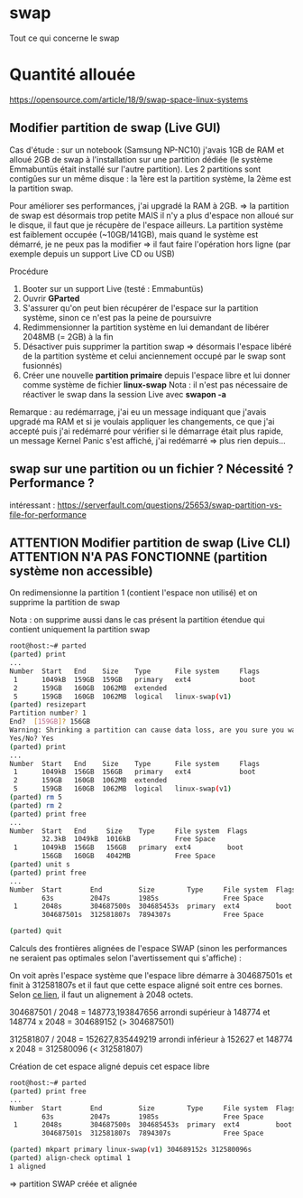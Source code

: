 # swap
Tout ce qui concerne le swap

# Quantité allouée
https://opensource.com/article/18/9/swap-space-linux-systems

## Modifier partition de swap (Live GUI)
Cas d'étude : sur un notebook (Samsung NP-NC10) j'avais 1GB de RAM et alloué 2GB de swap à l'installation sur une partition dédiée (le système Emmabuntüs était installé sur l'autre partition). Les 2 partitions sont contigûes sur un même disque : la 1ère est la partition système, la 2ème est la partition swap. 

Pour améliorer ses performances, j'ai upgradé la RAM à 2GB.
=> la partition de swap est désormais trop petite MAIS il n'y a plus d'espace non alloué sur le disque, il faut que je récupère de l'espace ailleurs. 
La partition système est faiblement occupée (~10GB/141GB), mais quand le système est démarré, je ne peux pas la modifier
=> il faut faire l'opération hors ligne (par exemple depuis un support Live CD ou USB)

Procédure
1. Booter sur un support Live (testé : Emmabuntüs)
1. Ouvrir **GParted**
1. S'assurer qu'on peut bien récupérer de l'espace sur la partition système, sinon ce n'est pas la peine de poursuivre
1. Redimmensionner la partition système en lui demandant de libérer 2048MB (= 2GB) à la fin
1. Désactiver puis supprimer la partition swap => désormais l'espace libéré de la partition système et celui anciennement occupé par le swap sont fusionnés)
1. Créer une nouvelle **partition primaire** depuis l'espace libre et lui donner comme système de fichier **linux-swap**
Nota : il n'est pas nécessaire de réactiver le swap dans la session Live avec **swapon -a**

Remarque : au redémarrage, j'ai eu un message indiquant que j'avais upgradé ma RAM et si je voulais appliquer les changements, ce que j'ai accepté puis j'ai redémarré pour vérifier si le démarrage était plus rapide, un message Kernel Panic s'est affiché, j'ai redémarré => plus rien depuis...

## swap sur une partition ou un fichier ? Nécessité ? Performance ?
intéressant : https://serverfault.com/questions/25653/swap-partition-vs-file-for-performance

## ATTENTION Modifier partition de swap (Live CLI) ATTENTION N'A PAS FONCTIONNE (partition système non accessible)
On redimensionne la partition 1 (contient l'espace non utilisé) et on supprime la partition de swap

Nota : on supprime aussi dans le cas présent la partition étendue qui contient uniquement la partition swap
```sh
root@host:~# parted
(parted) print                                                            
...
Number  Start   End    Size    Type      File system     Flags
 1      1049kB  159GB  159GB   primary   ext4            boot
 2      159GB   160GB  1062MB  extended
 5      159GB   160GB  1062MB  logical   linux-swap(v1)
(parted) resizepart                                                       
Partition number? 1                                                       
End?  [159GB]? 156GB
Warning: Shrinking a partition can cause data loss, are you sure you want to continue?
Yes/No? Yes
(parted) print                                                            
...
Number  Start   End    Size    Type      File system     Flags
 1      1049kB  156GB  156GB   primary   ext4            boot
 2      159GB   160GB  1062MB  extended
 5      159GB   160GB  1062MB  logical   linux-swap(v1)
(parted) rm 5
(parted) rm 2
(parted) print free
...
Number  Start   End     Size    Type     File system  Flags
        32.3kB  1049kB  1016kB           Free Space
 1      1049kB  156GB   156GB   primary  ext4         boot
        156GB   160GB   4042MB           Free Space
(parted) unit s
(parted) print free
...
Number  Start       End         Size        Type     File system  Flags
        63s         2047s       1985s                Free Space
 1      2048s       304687500s  304685453s  primary  ext4         boot
        304687501s  312581807s  7894307s             Free Space

(parted) quit
```
Calculs des frontières alignées de l'espace SWAP (sinon les performances ne seraient pas optimales selon l'avertissement qui s'affiche) :

On voit après l'espace système que l'espace libre démarre à 304687501s et finit à 312581807s et il faut que cette espace aligné soit entre ces bornes. 
Selon [ce lien](https://wiki.archlinux.org/index.php/Parted#Alignment), il faut un alignement à 2048 octets.

304687501 / 2048 = 148773,193847656 arrondi supérieur à 148774 et 148774 x 2048 = 304689152 (> 304687501)

312581807 / 2048 = 152627,835449219 arrondi inférieur à 152627 et 148774 x 2048 = 312580096 (< 312581807)

Création de cet espace aligné depuis cet espace libre
```sh
root@host:~# parted
(parted) print free
...
Number  Start       End         Size        Type     File system  Flags
        63s         2047s       1985s                Free Space
 1      2048s       304687500s  304685453s  primary  ext4         boot
        304687501s  312581807s  7894307s             Free Space

(parted) mkpart primary linux-swap(v1) 304689152s 312580096s
(parted) align-check optimal 1                                            
1 aligned
```
=> partition SWAP créée et alignée
